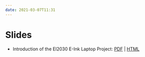 ```yaml
---
date: 2021-03-07T11:31
---
```


# Slides

- Introduction of the EI2030 E-Ink Laptop Project: [PDF](static/community-built-eink-laptop-project/slides.pdf) | [HTML](static/community-built-eink-laptop-project/slides.html)
